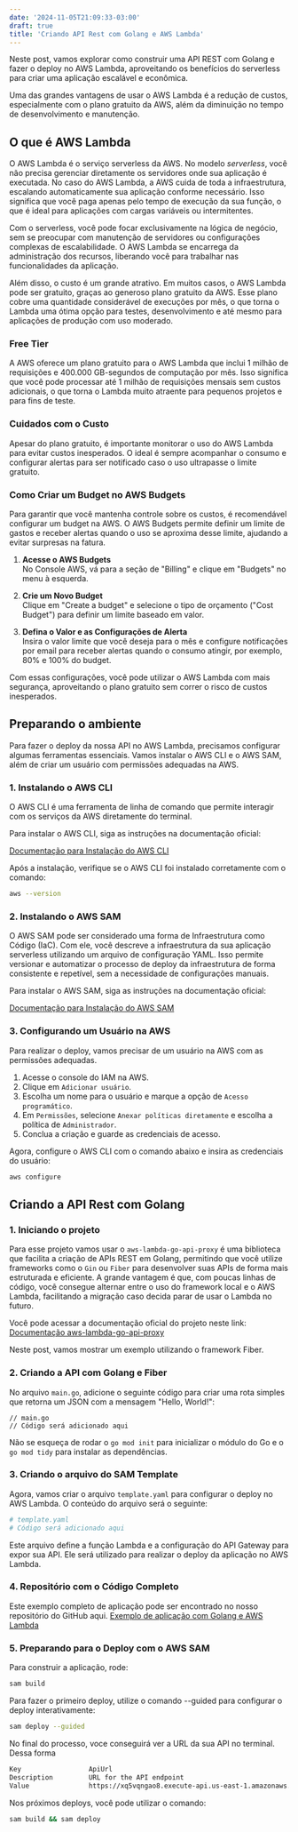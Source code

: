 ```yaml
---
date: '2024-11-05T21:09:33-03:00'
draft: true
title: 'Criando API Rest com Golang e AWS Lambda'
---
```


Neste post, vamos explorar como construir uma API REST com Golang e fazer o deploy no AWS Lambda, aproveitando os benefícios do serverless para criar uma aplicação escalável e econômica.

Uma das grandes vantagens de usar o AWS Lambda é a redução de custos, especialmente com o plano gratuito da AWS, além da diminuição no tempo de desenvolvimento e manutenção.

## O que é AWS Lambda

O AWS Lambda é o serviço serverless da AWS. No modelo *serverless*, você não precisa gerenciar diretamente os servidores onde sua aplicação é executada. No caso do AWS Lambda, a AWS cuida de toda a infraestrutura, escalando automaticamente sua aplicação conforme necessário. Isso significa que você paga apenas pelo tempo de execução da sua função, o que é ideal para aplicações com cargas variáveis ou intermitentes.

Com o serverless, você pode focar exclusivamente na lógica de negócio, sem se preocupar com manutenção de servidores ou configurações complexas de escalabilidade. O AWS Lambda se encarrega da administração dos recursos, liberando você para trabalhar nas funcionalidades da aplicação.

Além disso, o custo é um grande atrativo. Em muitos casos, o AWS Lambda pode ser gratuito, graças ao generoso plano gratuito da AWS. Esse plano cobre uma quantidade considerável de execuções por mês, o que torna o Lambda uma ótima opção para testes, desenvolvimento e até mesmo para aplicações de produção com uso moderado.

### Free Tier

A AWS oferece um plano gratuito para o AWS Lambda que inclui 1 milhão de requisições e 400.000 GB-segundos de computação por mês. Isso significa que você pode processar até 1 milhão de requisições mensais sem custos adicionais, o que torna o Lambda muito atraente para pequenos projetos e para fins de teste.

### Cuidados com o Custo

Apesar do plano gratuito, é importante monitorar o uso do AWS Lambda para evitar custos inesperados. O ideal é sempre acompanhar o consumo e configurar alertas para ser notificado caso o uso ultrapasse o limite gratuito.

### Como Criar um Budget no AWS Budgets

Para garantir que você mantenha controle sobre os custos, é recomendável configurar um budget na AWS. O AWS Budgets permite definir um limite de gastos e receber alertas quando o uso se aproxima desse limite, ajudando a evitar surpresas na fatura.

1. **Acesse o AWS Budgets**  
   No Console AWS, vá para a seção de "Billing" e clique em "Budgets" no menu à esquerda.

2. **Crie um Novo Budget**  
   Clique em "Create a budget" e selecione o tipo de orçamento ("Cost Budget") para definir um limite baseado em valor.

3. **Defina o Valor e as Configurações de Alerta**  
   Insira o valor limite que você deseja para o mês e configure notificações por email para receber alertas quando o consumo atingir, por exemplo, 80% e 100% do budget.

Com essas configurações, você pode utilizar o AWS Lambda com mais segurança, aproveitando o plano gratuito sem correr o risco de custos inesperados.


## Preparando o ambiente

Para fazer o deploy da nossa API no AWS Lambda, precisamos configurar algumas ferramentas essenciais. Vamos instalar o AWS CLI e o AWS SAM, além de criar um usuário com permissões adequadas na AWS.

### 1. Instalando o AWS CLI
O AWS CLI é uma ferramenta de linha de comando que permite interagir com os serviços da AWS diretamente do terminal.

Para instalar o AWS CLI, siga as instruções na documentação oficial:

[Documentação para Instalação do AWS CLI](https://docs.aws.amazon.com/cli/latest/userguide/getting-started-install.html)

Após a instalação, verifique se o AWS CLI foi instalado corretamente com o comando:

```bash
aws --version
```

### 2. Instalando o AWS SAM

O AWS SAM pode ser considerado uma forma de Infraestrutura como Código (IaC). Com ele, você descreve a infraestrutura da sua aplicação serverless utilizando um arquivo de configuração YAML. Isso permite versionar e automatizar o processo de deploy da infraestrutura de forma consistente e repetível, sem a necessidade de configurações manuais.

Para instalar o AWS SAM, siga as instruções na documentação oficial:

[Documentação para  Instalação do AWS SAM](https://docs.aws.amazon.com/pt_br/serverless-application-model/latest/developerguide/install-sam-cli.html)


### 3. Configurando um Usuário na AWS

Para realizar o deploy, vamos precisar de um usuário na AWS com as permissões adequadas.
1. Acesse o console do IAM na AWS.
2. Clique em `Adicionar usuário`.
3. Escolha um nome para o usuário e marque a opção de `Acesso programático`.
4. Em `Permissões`, selecione `Anexar políticas diretamente` e escolha a política de `Administrador`.
5. Conclua a criação e guarde as credenciais de acesso.

Agora, configure o AWS CLI com o comando abaixo e insira as credenciais do usuário:
```bash
aws configure
```

## Criando a API Rest com Golang

### 1. Iniciando o projeto
Para esse projeto vamos usar o `aws-lambda-go-api-proxy` é uma biblioteca que facilita a criação de APIs REST em Golang, permitindo que você utilize frameworks como o `Gin` ou `Fiber` para desenvolver suas APIs de forma mais estruturada e eficiente. A grande vantagem é que, com poucas linhas de código, você consegue alternar entre o uso do framework local e o AWS Lambda, facilitando a migração caso decida parar de usar o Lambda no futuro.

Você pode acessar a documentação oficial do projeto neste link:  
[Documentação aws-lambda-go-api-proxy](https://github.com/awslabs/aws-lambda-go-api-proxy)

Neste post, vamos mostrar um exemplo utilizando o framework Fiber.

### 2. Criando a API com Golang e Fiber

No arquivo `main.go`, adicione o seguinte código para criar uma rota simples que retorna um JSON com a mensagem "Hello, World!":
```golang
// main.go
// Código será adicionado aqui
```

Não se esqueça de rodar o `go mod init` para inicializar o módulo do Go e o `go mod tidy` para instalar as dependências.

### 3. Criando o arquivo do SAM Template

Agora, vamos criar o arquivo `template.yaml` para configurar o deploy no AWS Lambda. O conteúdo do arquivo será o seguinte:

```yaml
# template.yaml
# Código será adicionado aqui
```

Este arquivo define a função Lambda e a configuração do API Gateway para expor sua API. Ele será utilizado para realizar o deploy da aplicação no AWS Lambda.

### 4. Repositório com o Código Completo
Este exemplo completo de aplicação pode ser encontrado no nosso repositório do GitHub aqui.
[Exemplo de aplicação com Golang e AWS Lambda](https://github.com/cmparrela/ddev-api-rest-golang-lambda)

### 5. Preparando para o Deploy com o AWS SAM
Para construir a aplicação, rode:
```bash
sam build
```

Para fazer o primeiro deploy, utilize o comando --guided para configurar o deploy interativamente:
```bash
sam deploy --guided
```

No final do processo, voce conseguirá ver a URL da sua API no terminal. Dessa forma

```bash
Key                 ApiUrl                                                                                              
Description         URL for the API endpoint                                                                            
Value               https://xq5vqngao8.execute-api.us-east-1.amazonaws.com/Prod/ 
```

Nos próximos deploys, você pode utilizar o comando:
```bash
sam build && sam deploy
```